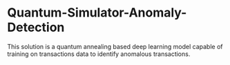 # Quantum-Simulator-Anomaly-Detection
This solution is a quantum annealing based deep learning model capable of training on transactions data to identify anomalous transactions.
